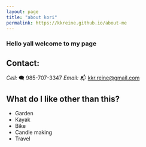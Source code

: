 ```yaml
---
layout: page
title: "about kori"
permalink: https://kkreine.github.io/about-me
---
```

### Hello yall welcome to my page

## Contact:

_Cell:_ 🗨️ 985-707-3347
_Email:_ 📬 kkr.reine@gmail.com

## What do I like other than this?

- Garden
- Kayak
- Bike
- Candle making
- Travel

